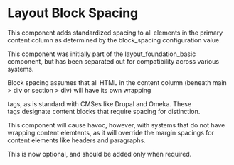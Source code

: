 # Layout Block Spacing
This component adds standardized spacing to all elements in the primary content column as determined by the block_spacing configuration value. 

This component was initially part of the layout_foundation_basic component, but has been separated out for compatibility across various systems.

Block spacing assumes that all HTML in the content column (beneath main > div or section > div) will have its own wrapping <div> tags, as is standard with CMSes like Drupal and Omeka. These <div> tags designate content blocks that require spacing for distinction.

This component will cause havoc, however, with systems that do not have wrapping content elemtents, as it will override the margin spacings for content elements like headers and paragraphs.

This is now optional, and should be added only when required.
